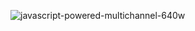 ![javascript-powered-multichannel-640w](https://user-images.githubusercontent.com/193318/216592458-9dd495a8-e1ba-459e-932a-b274eba1dc49.gif)
